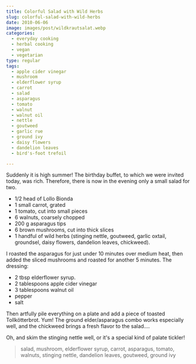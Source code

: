 ```yaml
---
title: Colorful Salad with Wild Herbs
slug: colorful-salad-with-wild-herbs
date: 2010-06-06
image: images/post/wildkrautsalat.webp
categories: 
  - everyday cooking
  - herbal cooking
  - vegan
  - vegetarian
type: regular
tags: 
  - apple cider vinegar
  - mushroom
  - elderflower syrup
  - carrot
  - salad
  - asparagus
  - tomato
  - walnut
  - walnut oil
  - nettle
  - goutweed
  - garlic rue
  - ground ivy
  - daisy flowers
  - dandelion leaves
  - bird's-foot trefoil

---
```


Suddenly it is high summer! The birthday buffet, to which we were invited today, was rich. Therefore, there is now in the evening only a small salad for two.

* 1/2 head of Lollo Bionda 
* 1 small carrot, grated 
* 1 tomato, cut into small pieces 
* 6 walnuts, coarsely chopped 
* 200 g asparagus tips 
* 6 brown mushrooms, cut into thick slices 
* 1 handful of wild herbs (stinging nettle, goutweed, garlic oxtail, groundsel, daisy flowers, dandelion leaves, chickweed).

I roasted the asparagus for just under 10 minutes over medium heat, then added the sliced mushrooms and roasted for another 5 minutes. The dressing:

* 2 tbsp elderflower syrup. 
* 2 tablespoons apple cider vinegar 
* 3 tablespoons walnut oil
* pepper 
* salt

Then artfully pile everything on a plate and add a piece of toasted Tollkötterbrot. Yum! The ground elder/asparagus combo works especially well, and the chickweed brings a fresh flavor to the salad....

Oh, and skim the stinging nettle well, or it's a special kind of palate tickler!

> salad, mushroom, elderflower syrup, carrot, asparagus, tomato, walnuts, stinging nettle, dandelion leaves, goutweed, ground ivy